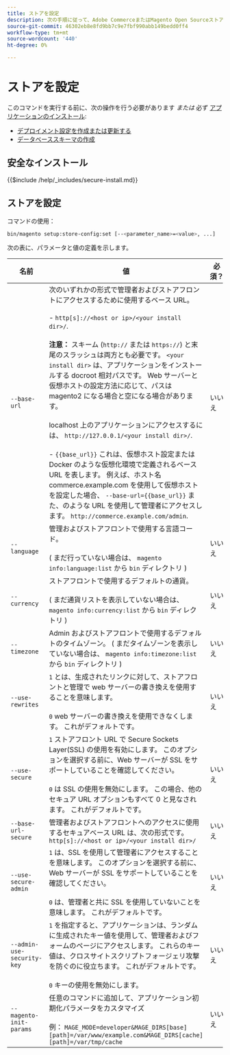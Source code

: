 ```yaml
---
title: ストアを設定
description: 次の手順に従って、Adobe CommerceまたはMagento Open Sourceストアを設定します。
source-git-commit: 46302eb8e8fd9bb7c9e7fbf990abb149bedd0ff4
workflow-type: tm+mt
source-wordcount: '440'
ht-degree: 0%

---
```



# ストアを設定

このコマンドを実行する前に、次の操作を行う必要があります *または* 必ず [アプリケーションのインストール](../advanced.md):

* [デプロイメント設定を作成または更新する](deployment.md)
* [データベーススキーマの作成](database.md)

## 安全なインストール

{{$include /help/_includes/secure-install.md}}

## ストアを設定

コマンドの使用：

```bash
bin/magento setup:store-config:set [--<parameter_name>=<value>, ...]
```

次の表に、パラメータと値の定義を示します。

| 名前 | 値 | 必須？ |
|--- |--- |--- |
| `--base-url` | 次のいずれかの形式で管理者およびストアフロントにアクセスするために使用するベース URL。<br><br>- `http[s]://<host or ip>/<your install dir>/`.<br><br>**注意：** スキーム (`http://` または `https://`) と末尾のスラッシュは両方とも必要です。 `<your install dir>` は、アプリケーションをインストールする docroot 相対パスです。 Web サーバーと仮想ホストの設定方法に応じて、パスは magento2 になる場合と空になる場合があります。<br><br>localhost 上のアプリケーションにアクセスするには、 `http://127.0.0.1/<your install dir>/`.<br><br>- `{{base_url}}` これは、仮想ホスト設定または Docker のような仮想化環境で定義されるベース URL を表します。 例えば、ホスト名 commerce.example.com を使用して仮想ホストを設定した場合、 `--base-url={{base_url}}` また、のような URL を使用して管理者にアクセスします。 `http://commerce.example.com/admin`. | いいえ |
| `--language` | 管理およびストアフロントで使用する言語コード。<br><br>( まだ行っていない場合は、 `magento info:language:list` から `bin` ディレクトリ ) | いいえ |
| `--currency` | ストアフロントで使用するデフォルトの通貨。 <br><br>( まだ通貨リストを表示していない場合は、 `magento info:currency:list` から `bin` ディレクトリ ) | いいえ |
| `--timezone` | Admin およびストアフロントで使用するデフォルトのタイムゾーン。 ( まだタイムゾーンを表示していない場合は、 `magento info:timezone:list` から `bin` ディレクトリ ) | いいえ |
| `--use-rewrites` | `1` とは、生成されたリンクに対して、ストアフロントと管理で web サーバーの書き換えを使用することを意味します。<br><br>`0` web サーバーの書き換えを使用できなくします。 これがデフォルトです。 | いいえ |
| `--use-secure` | `1` ストアフロント URL で Secure Sockets Layer(SSL) の使用を有効にします。 このオプションを選択する前に、Web サーバーが SSL をサポートしていることを確認してください。<br><br>`0` は SSL の使用を無効にします。 この場合、他のセキュア URL オプションもすべて 0 と見なされます。 これがデフォルトです。 | いいえ |
| `--base-url-secure` | 管理者およびストアフロントへのアクセスに使用するセキュアベース URL は、次の形式です。 `http[s]://<host or ip>/<your install dir>/` | いいえ |
| `--use-secure-admin` | `1` は、SSL を使用して管理者にアクセスすることを意味します。 このオプションを選択する前に、Web サーバーが SSL をサポートしていることを確認してください。<br><br>`0` は、管理者と共に SSL を使用していないことを意味します。 これがデフォルトです。 | いいえ |
| `--admin-use-security-key` | `1` を指定すると、アプリケーションは、ランダムに生成されたキー値を使用して、管理者およびフォームのページにアクセスします。 これらのキー値は、クロスサイトスクリプトフォージェリ攻撃を防ぐのに役立ちます。 これがデフォルトです。<br/><br/>`0` キーの使用を無効にします。 | いいえ |
| `--magento-init-params` | 任意のコマンドに追加して、アプリケーション初期化パラメータをカスタマイズ<br/><br/>例： `MAGE_MODE=developer&MAGE_DIRS[base][path]=/var/www/example.com&MAGE_DIRS[cache][path]=/var/tmp/cache` | いいえ |
